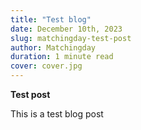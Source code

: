 ```yaml
---
title: "Test blog"
date: December 10th, 2023
slug: matchingday-test-post
author: Matchingday
duration: 1 minute read
cover: cover.jpg
---
```


**Test post**

This is a test blog post